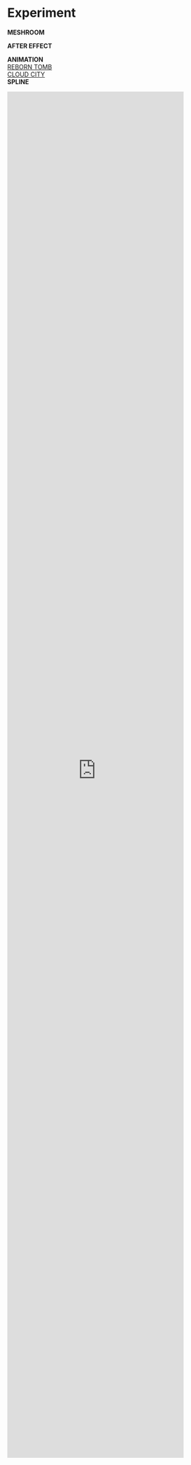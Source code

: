 
# Experiment

<strong>MESHROOM</strong>

<strong>AFTER EFFECT</strong>

<strong>ANIMATION</strong>
 <br>
 [REBORN TOMB](https://www.youtube.com/watch?v=rl139z79WKI&list=PLcuUYa3FA_ejZMAtBNkN_NZVLdSl8lVjB&index=2) 
  <br>
 [CLOUD CITY](https://www.youtube.com/watch?v=rl139z79WKI&list=PLcuUYa3FA_ejZMAtBNkN_NZVLdSl8lVjB&index=2)
  <br>
<strong>SPLINE</strong>
<iframe src='https://my.spline.design/untitled-b7435cc6b46ec86b60459567ff80c3a7/' frameborder='0' width='80%' height='80%'></iframe>
